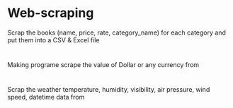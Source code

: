# Web-scraping
Scrap the books (name, price, rate, category_name) for each category and put them into a CSV &amp; Excel file

# 
Making programe scrape the value of Dollar or any currency from 
# 
Scrap the weather temperature, humidity, visibility, air pressure, wind speed, datetime data from
